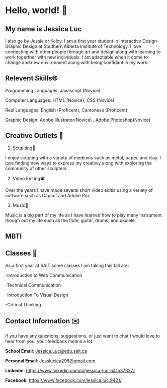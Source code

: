# Hello, world! 👋
## My name is Jessica Luc 
I also go by Jessie or Kelcy. I am a first year student in Interactive Design-Graphic Design at Southern Alberta Institute of Technology. I love connecting with other people through art and design along with learning to work togerther with new individuals. I am adaptiable when it come to change and new environment along with being confidant in my work. 
## Relevent Skills🌐

Programming Languages: Javascript (Novice)

Computer Languages: HTML (Novice), CSS (Novice)

Real Languages: English (Proficent), Cantonese (Proficent)

Graphic Design: Adobe Illustrator(Novice) , Adobe Photoshop(Novice)
## Creative Outlets 🎨
1. Scuplting🗿

  I enjoy scupting with a variety of mediums such as metal, paper, and clay. I love finding new ways to express my creativiy along with exploring the community of other sculpters.

2. Video Editing📽️

  Over the years I have made several short video editis using a veriety of software such as Capcut and Adobe Pro.
  
3. Music🎵

  Music is a big part of my life as I have learned how to play many instrument though out my life such as the flute, guitar, drums, and ukulele.
## MBTI 

## Classes 🏫

   As a first year at SAIT some classes I am taking this fall are:
   
-Introduction to Web Communication

-Technical Communication 

-Introduction To Visual Design

-Critical Thinking 
## Contact Information ✉️
  If you have any questions, suggestions, or just want to chat I would love to hear from you, your feedback means a lot.
  
**School Email**: Jessica.Luc@edu.sait.ca

**Personal Email**: Jesslucica298@gmail.com
    
**Linkedin**: https://www.linkedin.com/in/jessica-luc-a41b37327/ 
    
**Facebook**: https://www.facebook.com/jessica.luc.9421/
    
    
